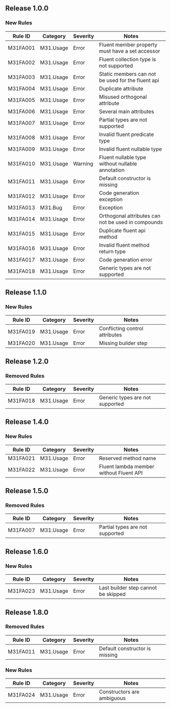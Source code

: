 ## Release 1.0.0

### New Rules

Rule ID | Category | Severity | Notes
--------|----------|----------|-------
M31FA001 | M31.Usage | Error    | Fluent member property must have a set accessor
M31FA002 | M31.Usage | Error    | Fluent collection type is not supported
M31FA003 | M31.Usage | Error    | Static members can not be used for the fluent api
M31FA004 | M31.Usage | Error    | Duplicate attribute
M31FA005 | M31.Usage | Error    | Misused orthogonal attribute
M31FA006 | M31.Usage | Error    | Several main attributes
M31FA007 | M31.Usage | Error    | Partial types are not supported
M31FA008 | M31.Usage | Error    | Invalid fluent predicate type
M31FA009 | M31.Usage | Error    | Invalid fluent nullable type
M31FA010 | M31.Usage | Warning  | Fluent nullable type without nullable annotation
M31FA011 | M31.Usage | Error    | Default constructor is missing
M31FA012 | M31.Usage | Error    | Code generation exception
M31FA013 | M31.Bug   | Error    | Exception
M31FA014 | M31.Usage | Error    | Orthogonal attributes can not be used in compounds
M31FA015 | M31.Usage | Error    | Duplicate fluent api method
M31FA016 | M31.Usage | Error    | Invalid fluent method return type
M31FA017 | M31.Usage | Error    | Code generation error
M31FA018 | M31.Usage | Error    | Generic types are not supported
 

## Release 1.1.0

### New Rules

Rule ID | Category | Severity | Notes
--------|----------|----------|-------
M31FA019 | M31.Usage | Error | Conflicting control attributes
M31FA020 | M31.Usage | Error | Missing builder step


## Release 1.2.0

### Removed Rules

Rule ID | Category | Severity | Notes
--------|----------|----------|-------
M31FA018 | M31.Usage | Error | Generic types are not supported


## Release 1.4.0

### New Rules

Rule ID | Category | Severity | Notes
--------|----------|----------|-------
M31FA021 | M31.Usage | Error | Reserved method name
M31FA022 | M31.Usage | Error | Fluent lambda member without Fluent API
           

## Release 1.5.0

### Removed Rules

Rule ID | Category | Severity | Notes
--------|----------|----------|-------
M31FA007 | M31.Usage | Error | Partial types are not supported
              

## Release 1.6.0

### New Rules

Rule ID | Category | Severity | Notes
--------|----------|----------|-------
M31FA023 | M31.Usage | Error | Last builder step cannot be skipped


## Release 1.8.0

### Removed Rules

Rule ID | Category | Severity | Notes
--------|----------|----------|-------
M31FA011 | M31.Usage | Error | Default constructor is missing

### New Rules

Rule ID | Category | Severity | Notes
--------|----------|----------|-------
M31FA024 | M31.Usage | Error | Constructors are ambiguous